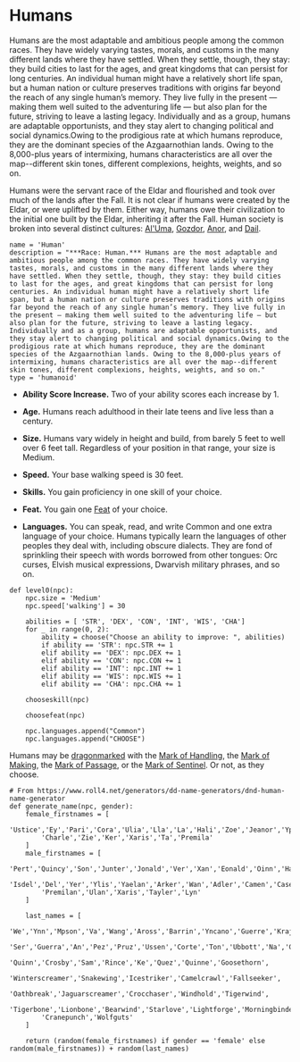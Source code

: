 # Humans
Humans are the most adaptable and ambitious people among the common races. They have widely varying tastes, morals, and customs in the many different lands where they have settled. When they settle, though, they stay: they build cities to last for the ages, and great kingdoms that can persist for long centuries. An individual human might have a relatively short life span, but a human nation or culture preserves traditions with origins far beyond the reach of any single human’s memory. They live fully in the present — making them well suited to the adventuring life — but also plan for the future, striving to leave a lasting legacy. Individually and as a group, humans are adaptable opportunists, and they stay alert to changing political and social dynamics.Owing to the prodigious rate at which humans reproduce, they are the dominant species of the Azgaarnothian lands. Owing to the 8,000-plus years of intermixing, humans characteristics are all over the map--different skin tones, different complexions, heights, weights, and so on.

Humans were the servant race of the Eldar and flourished and took over much of the lands after the Fall. It is not clear if humans were created by the Eldar, or were uplifted by them. Either way, humans owe their civilization to the initial one built by the Eldar, inheriting it after the Fall. Human society is broken into several distinct cultures: [Al'Uma](../Cultures/AlUma.md), [Gozdor](../Cultures/Gozdor.md), [Anor](../Cultures/Anor.md), and [Dail](../Cultures/Dail.md).

```
name = 'Human'
description = "***Race: Human.*** Humans are the most adaptable and ambitious people among the common races. They have widely varying tastes, morals, and customs in the many different lands where they have settled. When they settle, though, they stay: they build cities to last for the ages, and great kingdoms that can persist for long centuries. An individual human might have a relatively short life span, but a human nation or culture preserves traditions with origins far beyond the reach of any single human’s memory. They live fully in the present — making them well suited to the adventuring life — but also plan for the future, striving to leave a lasting legacy. Individually and as a group, humans are adaptable opportunists, and they stay alert to changing political and social dynamics.Owing to the prodigious rate at which humans reproduce, they are the dominant species of the Azgaarnothian lands. Owing to the 8,000-plus years of intermixing, humans characteristics are all over the map--different skin tones, different complexions, heights, weights, and so on."
type = 'humanoid'
```

* **Ability Score Increase.** Two of your ability scores each increase by 1.

* **Age.** Humans reach adulthood in their late teens and live less than a century.

* **Size.** Humans vary widely in height and build, from barely 5 feet to well over 6 feet tall. Regardless of your position in that range, your size is Medium.

* **Speed.** Your base walking speed is 30 feet.

* **Skills.** You gain proficiency in one skill of your choice.

* **Feat.** You gain one [Feat](../../Feats/) of your choice.

* **Languages.** You can speak, read, and write Common and one extra language of your choice. Humans typically learn the languages of other peoples they deal with, including obscure dialects. They are fond of sprinkling their speech with words borrowed from other tongues: Orc curses, Elvish musical expressions, Dwarvish military phrases, and so on.

```
def level0(npc):
    npc.size = 'Medium'
    npc.speed['walking'] = 30

    abilities = [ 'STR', 'DEX', 'CON', 'INT', 'WIS', 'CHA']
    for _ in range(0, 2):
        ability = choose("Choose an ability to improve: ", abilities)
        if ability == 'STR': npc.STR += 1
        elif ability == 'DEX': npc.DEX += 1
        elif ability == 'CON': npc.CON += 1
        elif ability == 'INT': npc.INT += 1
        elif ability == 'WIS': npc.WIS += 1
        elif ability == 'CHA': npc.CHA += 1

    chooseskill(npc)

    choosefeat(npc)

    npc.languages.append("Common")
    npc.languages.append("CHOOSE")
```

Humans may be [dragonmarked](Dragonmarked.md) with the [Mark of Handling](Handling.md), the [Mark of Making](Making.md), the [Mark of Passage](Passage.md), or the [Mark of Sentinel](Sentinel.md). Or not, as they choose.

```
# From https://www.roll4.net/generators/dd-name-generators/dnd-human-name-generator
def generate_name(npc, gender):
    female_firstnames = [
        'Ustice','Ey','Pari','Cora','Ulia','Lla','La','Hali','Zoe','Jeanor','Ypri',
        'Charle','Zie','Ker','Xaris','Ta','Premila'
    ]
    male_firstnames = [
        'Pert','Quincy','Son','Junter','Jonald','Ver','Xan','Eonald','Oinn','Hannon',
        'Isdel','Del','Yer','Ylis','Yaelan','Arker','Wan','Adler','Camen','Caseer',
        'Premilan','Ulan','Xaris','Tayler','Lyn'
    ]
    
    last_names = [
        'We','Ynn','Mpson','Va','Wang','Aross','Barrin','Yncano','Guerre','Krajas',
        'Ser','Guerra','An','Pez','Pruz','Ussen','Corte','Ton','Ubbott','Na','Gers',
        'Quinn','Crosby','Sam','Rince','Ke','Quez','Quinne','Goosethorn',
        'Winterscreamer','Snakewing','Icestriker','Camelcrawl','Fallseeker',
        'Oathbreak','Jaguarscreamer','Crocchaser','Windhold','Tigerwind',
        'Tigerbone','Lionbone','Bearwind','Starlove','Lightforge','Morningbinder',
        'Cranepunch','Wolfguts'
    ]

    return (random(female_firstnames) if gender == 'female' else random(male_firstnames)) + random(last_names) 
```
